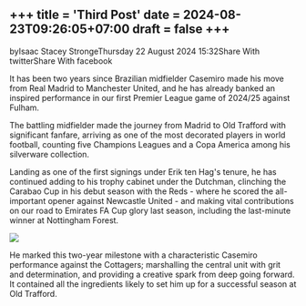 +++
title = 'Third Post'
date = 2024-08-23T09:26:05+07:00
draft = false
+++
---
byIsaac Stacey StrongeThursday 22 August 2024 15:32Share With twitterShare With facebook

It has been two years since Brazilian midfielder Casemiro made his move from Real Madrid to Manchester United, and he has already banked an inspired performance in our first Premier League game of 2024/25 against Fulham.



The battling midfielder made the journey from Madrid to Old Trafford with significant fanfare, arriving as one of the most decorated players in world football, counting five Champions Leagues and a Copa America among his silverware collection.



Landing as one of the first signings under Erik ten Hag's tenure, he has continued adding to his trophy cabinet under the Dutchman, clinching the Carabao Cup in his debut season with the Reds - where he scored the all-important opener against Newcastle United - and making vital contributions on our road to Emirates FA Cup glory last season, including the last-minute winner at Nottingham Forest.

![](mu2.jpeg)

He marked this two-year milestone with a characteristic Casemiro performance against the Cottagers; marshalling the central unit with grit and determination, and providing a creative spark from deep going forward. It contained all the ingredients likely to set him up for a successful season at Old Trafford.
